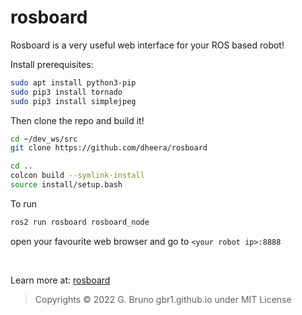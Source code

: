 # rosboard

Rosboard is a very useful web interface for your ROS based robot!

Install prerequisites:

```bash
sudo apt install python3-pip
sudo pip3 install tornado
sudo pip3 install simplejpeg
```
Then clone the repo and build it!
```bash
cd ~/dev_ws/src
git clone https://github.com/dheera/rosboard

cd ..
colcon build --symlink-install
source install/setup.bash
```

To run
```bash
ros2 run rosboard rosboard_node
```
open your favourite web browser and go to `<your robot ip>:8888`

<br>

Learn more at: [rosboard](https://github.com/dheera/rosboard)

>Copyrights © 2022 G. Bruno gbr1.github.io under MIT License
